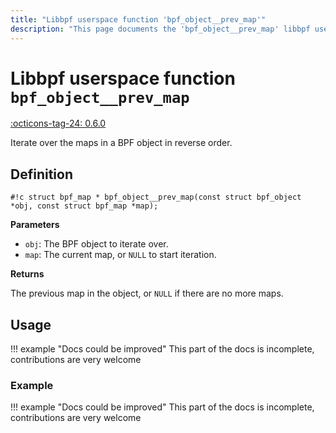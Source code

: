 ```yaml
---
title: "Libbpf userspace function 'bpf_object__prev_map'"
description: "This page documents the 'bpf_object__prev_map' libbpf userspace function, including its definition, usage, and examples."
---
```

# Libbpf userspace function `bpf_object__prev_map`

<!-- [LIBBPF_TAG] -->
[:octicons-tag-24: 0.6.0](https://github.com/libbpf/libbpf/releases/tag/v0.6.0)
<!-- [/LIBBPF_TAG] -->

Iterate over the maps in a BPF object in reverse order.

## Definition

`#!c struct bpf_map * bpf_object__prev_map(const struct bpf_object *obj, const struct bpf_map *map);`

**Parameters**

- `obj`: The BPF object to iterate over.
- `map`: The current map, or `NULL` to start iteration.

**Returns**

The previous map in the object, or `NULL` if there are no more maps.

## Usage

!!! example "Docs could be improved"
    This part of the docs is incomplete, contributions are very welcome

### Example

!!! example "Docs could be improved"
    This part of the docs is incomplete, contributions are very welcome

